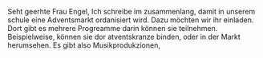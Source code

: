 Seht geerhte Frau Engel,
Ich schreibe im zusammenlang, damit in unserem schule eine Adventsmarkt ordanisiert wird. Dazu möchten wir ihr einladen. Dort gibt es mehrere Progreamme darin können sie teilnehmen. Beispielweise, können sie dor atventskranze binden, oder in der Markt herumsehen. 
Es gibt also Musikprodukzionen,  